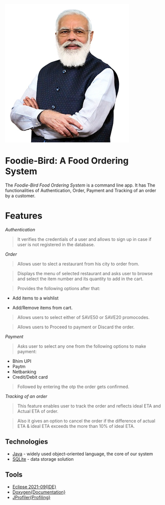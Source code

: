![login](https://github.com/Anup05/oopd/blob/main/DSC_0989B.jpg)
# Foodie-Bird: A Food Ordering System 
The *Foodie-Bird Food Ordering System* is a command line app. It has The functionalities of Authentication, Order, Payment and Tracking of an order by a customer.

# Features
*Authentication*
> It verifies the credentials of a user and allows to sign up in case if user is not registered in the database.

*Order*

> Allows user to slect a restaurant from his city to order from.

> Displays the menu of selected restaurant and asks user to browse and select the item number and its quantity to add in the cart.

> Provides the following options after that:

- Add items to a wishlist

- Add/Remove items from cart.

> Allows users to select either of SAVE50 or SAVE20 promocodes.

> Allows users to Proceed to payment or Discard the order.

*Payment*

> Asks user to select any one from the following options to make payment: 
- Bhim UPI
- Paytm
- Netbanking
- Credit/Debit card

> Followed by entering the otp the order gets confirmed.

*Tracking of an order*

> This feature enables user to track the order and reflects ideal ETA and Actual ETA of order.

> Also it gives an option to cancel the order if the difference of actual ETA & ideal ETA exceeds the more than 10% of ideal ETA. 



## Technologies
- [Java](https://www.java.com/download/ie_manual.jsp) - widely used object-oriented language, the core of our system
- [SQLite](https://sqlite.org/2021/sqlite-dll-win64-x64-3370000.zip) - data storage solution


## Tools
- [Eclipse 2021-09{IDE}](https://www.eclipse.org/downloads/download.php?file=/technology/epp/downloads/release/neon/3/eclipse-jee-neon-3-win32-x86_64.zip)
- [Doxygen{Documentation}]()
- [JProfiler{Profiling}]()

